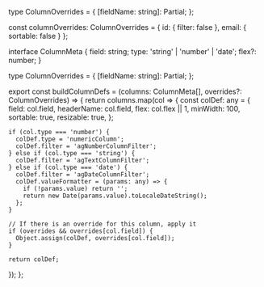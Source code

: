 
type ColumnOverrides = {
  [fieldName: string]: Partial<ColDef>;
};



const columnOverrides: ColumnOverrides = {
  id: { filter: false },
  email: { sortable: false }
};







interface ColumnMeta {
  field: string;
  type: 'string' | 'number' | 'date';
  flex?: number;
}

type ColumnOverrides = {
  [fieldName: string]: Partial<any>;
};

export const buildColumnDefs = (columns: ColumnMeta[], overrides?: ColumnOverrides) => {
  return columns.map(col => {
    const colDef: any = {
      field: col.field,
      headerName: col.field,
      flex: col.flex || 1,
      minWidth: 100,
      sortable: true,
      resizable: true,
    };

    if (col.type === 'number') {
      colDef.type = 'numericColumn';
      colDef.filter = 'agNumberColumnFilter';
    } else if (col.type === 'string') {
      colDef.filter = 'agTextColumnFilter';
    } else if (col.type === 'date') {
      colDef.filter = 'agDateColumnFilter';
      colDef.valueFormatter = (params: any) => {
        if (!params.value) return '';
        return new Date(params.value).toLocaleDateString();
      };
    }

    // If there is an override for this column, apply it
    if (overrides && overrides[col.field]) {
      Object.assign(colDef, overrides[col.field]);
    }

    return colDef;
  });
};
